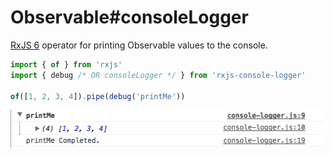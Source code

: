 # Observable#consoleLogger

[RxJS 6](https://github.com/ReactiveX/rxjs)  operator for printing Observable values to the console.

```ts
import { of } from 'rxjs'
import { debug /* OR consoleLogger */ } from 'rxjs-console-logger'

of([1, 2, 3, 4]).pipe(debug('printMe')) 
```

<img src="printMe.png" width="500px">
